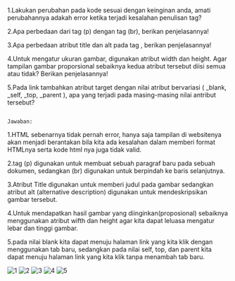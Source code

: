 1.Lakukan perubahan pada kode sesuai dengan keinginan anda, amati perubahannya adakah error ketika terjadi kesalahan penulisan tag?

2.Apa perbedaan dari tag (p) dengan tag (br), berikan penjelasannya!

3.Apa perbedaan atribut title dan alt pada tag , berikan penjelasannya!

4.Untuk mengatur ukuran gambar, digunakan atribut width dan height. Agar tampilan gambar proporsional sebaiknya kedua atribut tersebut diisi semua atau tidak? Berikan
  penjelasannya!

5.Pada link tambahkan atribut target dengan nilai atribut bervariasi ( _blank, _self, _top, _parent ), apa yang terjadi pada masing-masing nilai antribut tersebut?
                                                                       
                                                                       Jawaban:

1.HTML sebenarnya tidak pernah error, hanya saja tampilan di websitenya akan menjadi berantakan bila kita ada kesalahan dalam memberi format HTMLnya serta kode html nya   juga tidak valid.

2.tag (p) digunakan untuk membuat sebuah paragraf baru pada sebuah dokumen, sedangkan (br) digunakan untuk berpindah ke baris selanjutnya.

3.Atribut Title digunakan untuk memberi judul pada gambar sedangkan atribut alt (alternative description) digunakan untuk mendeskripsikan gambar tersebut.

4.Untuk mendapatkan hasil gambar yang diinginkan(proposional) sebaiknya menggunakan atribut wifth dan height agar kita dapat leluasa mengatur lebar dan tinggi gambar.

5.pada nilai blank kita dapat menuju halaman link yang kita klik dengan menggunakan tab baru, sedangkan pada nilai self, top, dan parent kita dapat menuju halaman link     yang kita klik tanpa menambah tab baru.

![1](https://user-images.githubusercontent.com/101801920/158832218-b8ba03c4-b7a1-4233-9a37-08e7803f54a3.png)
![2](https://user-images.githubusercontent.com/101801920/158834370-fb881025-0b27-41c2-8ef0-c7dab4ed7900.png)
![3](https://user-images.githubusercontent.com/101801920/158834570-01e2a1b3-9c0b-4203-ba8d-df343c6ecc5a.PNG)
![4](https://user-images.githubusercontent.com/101801920/158834975-e1115e6d-2720-4bd4-8b8b-93d1de236b22.PNG)
![5](https://user-images.githubusercontent.com/101801920/158835263-0fa6cc7f-3526-4ee8-a86e-308047758160.PNG)

   
